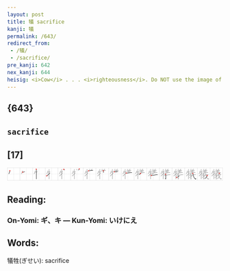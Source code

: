 ```yaml
---
layout: post
title: 犠 sacrifice
kanji: 犠
permalink: /643/
redirect_from:
 - /犠/
 - /sacrifice/
pre_kanji: 642
nex_kanji: 644
heisig: <i>Cow</i> . . . <i>righteousness</i>. Do NOT use the image of an animal <b>sacrifice</b> here, as that will have it own character later on.
---
```


## {643}

## `sacrifice`

## [17]

<div class="stroke"><img src="../images/E78AA0.png" /></div>

## Reading:

### On-Yomi: ギ、キ &mdash; Kun-Yomi: いけにえ

## Words:

犠牲(ぎせい): sacrifice
